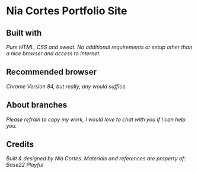# Nia Cortes Portfolio Site

## Built with
*Pure HTML, CSS and sweat. No additional requirements or setup other than a nice browser and access to Internet.*

## Recommended browser
*Chrome Version 84, but really, any would suffice.*

## About branches 
*Please refrain to copy my work, I would love to chat with you if I can help you.*

## Credits <a name="credits"></a>
*Built & designed by Nia Cortes.*
*Materials and references are property of:*
*<a ref="https://base22.com/">Base22</a>*
*<a ref="https://playful.mx/">Playful</a>*

